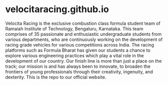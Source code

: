 # velocitaracing.github.io
Velocita Racing is the exclusive combustion class formula student team of Ramaiah Institute of Technology, Bengaluru, Karnataka. This team comprises of 35 passionate and enthusiastic undergraduate students from various departments, who are continuously working on the development of racing grade vehicles for various competitions across India. 
The racing platforms such as Formula Bharat has given our students a chance to explore various engineering practices which play a vital role in the development of our country. Our finish line is more than just a place on the track; our mission is and has always been to innovate, to broaden the frontiers of young professionals through their creativity, ingenuity, and dexterity.
This is the repo to our official website.

